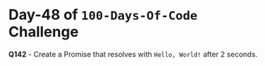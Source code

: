 # Day-48 of `100-Days-Of-Code` Challenge

**Q142** - Create a Promise that resolves with `Hello, World!` after 2 seconds.
 

 

 



 
 





 
 
 

 

 

 

 





 
 

 


 


 

 
 
 


 